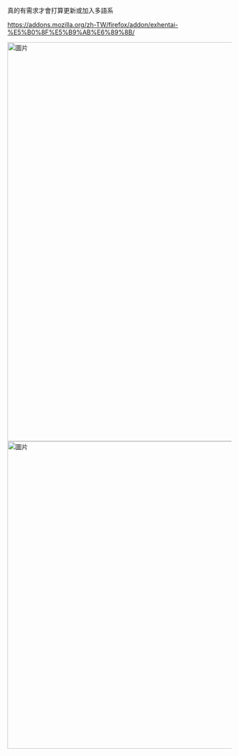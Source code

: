 真的有需求才會打算更新或加入多語系


https://addons.mozilla.org/zh-TW/firefox/addon/exhentai-%E5%B0%8F%E5%B9%AB%E6%89%8B/


<img width="561" height="897" alt="圖片" src="https://github.com/user-attachments/assets/f8684c3c-53f4-48be-9e76-e7f85ee42fda" /><img width="665" height="691" alt="圖片" src="https://github.com/user-attachments/assets/35a2f50d-8231-4061-a35b-246f3e85cea0" />
